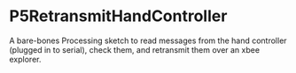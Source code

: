 # P5RetransmitHandController
A bare-bones Processing sketch to read messages from the hand controller (plugged in to serial), check them, and retransmit them over an xbee explorer.
